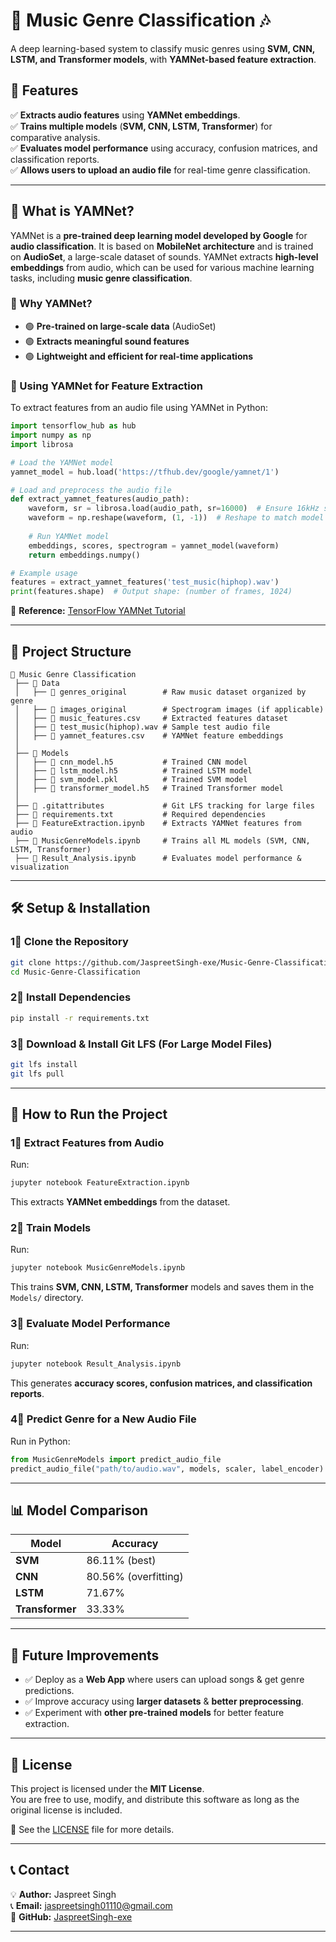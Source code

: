# **🎵 Music Genre Classification 🎶**
A deep learning-based system to classify music genres using **SVM, CNN, LSTM, and Transformer models**, with **YAMNet-based feature extraction**.  

## **🚀 Features**
✅ **Extracts audio features** using **YAMNet embeddings**.  
✅ **Trains multiple models** (**SVM, CNN, LSTM, Transformer**) for comparative analysis.  
✅ **Evaluates model performance** using accuracy, confusion matrices, and classification reports.  
✅ **Allows users to upload an audio file** for real-time genre classification.  

---

## **🎵 What is YAMNet?**
YAMNet is a **pre-trained deep learning model developed by Google** for **audio classification**. It is based on **MobileNet architecture** and is trained on **AudioSet**, a large-scale dataset of sounds. YAMNet extracts **high-level embeddings** from audio, which can be used for various machine learning tasks, including **music genre classification**.

### **🎯 Why YAMNet?**
- 🟢 **Pre-trained on large-scale data** (AudioSet)
- 🟢 **Extracts meaningful sound features**
- 🟢 **Lightweight and efficient for real-time applications**

### **📌 Using YAMNet for Feature Extraction**
To extract features from an audio file using YAMNet in Python:

```python
import tensorflow_hub as hub
import numpy as np
import librosa

# Load the YAMNet model
yamnet_model = hub.load('https://tfhub.dev/google/yamnet/1')

# Load and preprocess the audio file
def extract_yamnet_features(audio_path):
    waveform, sr = librosa.load(audio_path, sr=16000)  # Ensure 16kHz sample rate
    waveform = np.reshape(waveform, (1, -1))  # Reshape to match model input
    
    # Run YAMNet model
    embeddings, scores, spectrogram = yamnet_model(waveform)
    return embeddings.numpy()

# Example usage
features = extract_yamnet_features('test_music(hiphop).wav')
print(features.shape)  # Output shape: (number of frames, 1024)
```

🔗 **Reference:** [TensorFlow YAMNet Tutorial](https://www.tensorflow.org/hub/tutorials/yamnet)

---

## **📂 Project Structure**
```
🌆 Music Genre Classification
 ├── 📂 Data
 │   ├── 📂 genres_original        # Raw music dataset organized by genre
 │   ├── 📂 images_original        # Spectrogram images (if applicable)
 │   ├── 📝 music_features.csv     # Extracted features dataset
 │   ├── 📝 test_music(hiphop).wav # Sample test audio file
 │   ├── 📝 yamnet_features.csv    # YAMNet feature embeddings
 │
 ├── 📂 Models
 │   ├── 📝 cnn_model.h5           # Trained CNN model
 │   ├── 📝 lstm_model.h5          # Trained LSTM model
 │   ├── 📝 svm_model.pkl          # Trained SVM model
 │   ├── 📝 transformer_model.h5   # Trained Transformer model
 │
 ├── 📝 .gitattributes             # Git LFS tracking for large files
 ├── 📝 requirements.txt           # Required dependencies
 ├── 📝 FeatureExtraction.ipynb    # Extracts YAMNet features from audio
 ├── 📝 MusicGenreModels.ipynb     # Trains all ML models (SVM, CNN, LSTM, Transformer)
 ├── 📝 Result_Analysis.ipynb      # Evaluates model performance & visualization
```

---

## **🛠️ Setup & Installation**
### **1⃣ Clone the Repository**
```sh
git clone https://github.com/JaspreetSingh-exe/Music-Genre-Classification.git
cd Music-Genre-Classification
```

### **2⃣ Install Dependencies**
```sh
pip install -r requirements.txt
```

### **3⃣ Download & Install Git LFS (For Large Model Files)**
```sh
git lfs install
git lfs pull
```

---

## **🎵 How to Run the Project**
### **1⃣ Extract Features from Audio**
Run:
```sh
jupyter notebook FeatureExtraction.ipynb
```
This extracts **YAMNet embeddings** from the dataset.

### **2⃣ Train Models**
Run:
```sh
jupyter notebook MusicGenreModels.ipynb
```
This trains **SVM, CNN, LSTM, Transformer** models and saves them in the `Models/` directory.

### **3⃣ Evaluate Model Performance**
Run:
```sh
jupyter notebook Result_Analysis.ipynb
```
This generates **accuracy scores, confusion matrices, and classification reports**.

### **4⃣ Predict Genre for a New Audio File**
Run in Python:
```python
from MusicGenreModels import predict_audio_file
predict_audio_file("path/to/audio.wav", models, scaler, label_encoder)
```

---

## **📊 Model Comparison**
| Model         | Accuracy |
|--------------|----------|
| **SVM**        | 86.11% (best) |
| **CNN**        | 80.56% (overfitting) |
| **LSTM**       | 71.67% |
| **Transformer** | 33.33% |


---

## **📌 Future Improvements**
- ✅ Deploy as a **Web App** where users can upload songs & get genre predictions.
- ✅ Improve accuracy using **larger datasets** & **better preprocessing**.
- ✅ Experiment with **other pre-trained models** for better feature extraction.

---

## **🐜 License**
This project is licensed under the **MIT License**.  
You are free to use, modify, and distribute this software as long as the original license is included.  

📄 See the [LICENSE](LICENSE) file for more details.

---

## **📞 Contact**
💡 **Author:** Jaspreet Singh  
📞 **Email:** jaspreetsingh01110@gmail.com   
🔗 **GitHub:** [JaspreetSingh-exe](https://github.com/JaspreetSingh-exe)  

---

